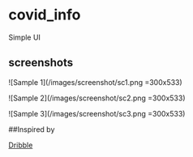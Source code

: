 # covid_info
Simple UI 
## screenshots

![Sample 1](/images/screenshot/sc1.png =300x533)

![Sample 2](/images/screenshot/sc2.png =300x533)

![Sample 3](/images/screenshot/sc3.png =300x533)

##Inspired by

 [Dribble](https://dribbble.com/shots/11110333-Covid-19 )
